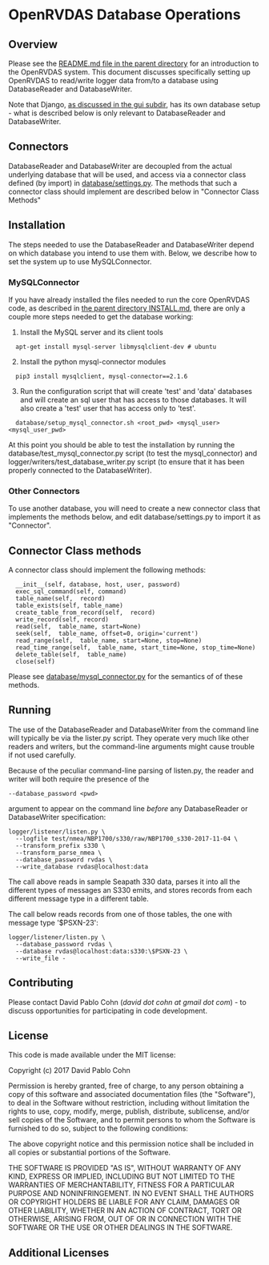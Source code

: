 # OpenRVDAS Database Operations

## Overview

Please see the [README.md file in the parent directory](../README.md)
for an introduction to the OpenRVDAS system. This document discusses
specifically setting up OpenRVDAS to read/write logger data from/to
a database using DatabaseReader and DatabaseWriter.

Note that Django, [as discussed in the gui subdir](../gui/README.md),
has its own database setup - what is described below is only relevant
to DatabaseReader and DatabaseWriter.

## Connectors

DatabaseReader and DatabaseWriter are decoupled from the actual
underlying database that will be used, and access via a connector
class defined (by import) in [database/settings.py](settings.py).
The methods that such a connector class should implement are described
below in "Connector Class Methods"

## Installation

The steps needed to use the DatabaseReader and DatabaseWriter depend on
which database you intend to use them with. Below, we describe how to
set the system up to use MySQLConnector.

### MySQLConnector

If you have already installed the files needed to run the core
OpenRVDAS code, as described in [the parent directory
INSTALL.md](../INSTALL.md), there are only a couple more steps needed
to get the database working:

1. Install the MySQL server and its client tools
```
  apt-get install mysql-server libmysqlclient-dev # ubuntu
```
2. Install the python mysql-connector modules
```
  pip3 install mysqlclient, mysql-connector==2.1.6
```
3. Run the configuration script that will create 'test' and 'data'
databases and will create an sql user that has access to those databases.
It will also create a 'test' user that has access only to 'test'.
```
  database/setup_mysql_connector.sh <root_pwd> <mysql_user> <mysql_user_pwd>
```
At this point you should be able to test the installation by running the
database/test_mysql_connector.py script (to test the mysql_connector)
and logger/writers/test_database_writer.py script (to ensure that it has
been properly connected to the DatabaseWriter).

### Other Connectors

To use another database, you will need to create a new connector
class that implements the methods below, and edit database/settings.py
to import it as "Connector".

## Connector Class methods

A connector class should implement the following methods:
```
  __init__(self, database, host, user, password)
  exec_sql_command(self, command)
  table_name(self,  record)
  table_exists(self, table_name)
  create_table_from_record(self,  record)
  write_record(self, record)
  read(self,  table_name, start=None)
  seek(self,  table_name, offset=0, origin='current')
  read_range(self,  table_name, start=None, stop=None)
  read_time_range(self,  table_name, start_time=None, stop_time=None)
  delete_table(self,  table_name)
  close(self)
```
Please see [database/mysql_connector.py](mysql_connector.py) for the
semantics of of these methods.

## Running

The use of the DatabaseReader and DatabaseWriter from the command line
will typically be via the lister.py script. They operate very much
like other readers and writers, but the command-line arguments might
cause trouble if not used carefully.

Because of the peculiar command-line parsing of listen.py, the reader
and writer will both require the presence of the
```
--database_password <pwd>
```
argument to appear on the command line *before* any DatabaseReader or
DatabaseWriter specification:
```
logger/listener/listen.py \
  --logfile test/nmea/NBP1700/s330/raw/NBP1700_s330-2017-11-04 \
  --transform_prefix s330 \
  --transform_parse_nmea \
  --database_password rvdas \
  --write_database rvdas@localhost:data
```
The call above reads in sample Seapath 330 data, parses it into all the
different types of messages an S330 emits, and stores records from each
different message type in a different table.

The call below reads records from one of those tables, the one with
message type '$PSXN-23':
```
logger/listener/listen.py \
  --database_password rvdas \
  --database rvdas@localhost:data:s330:\$PSXN-23 \
  --write_file -
```

## Contributing

Please contact David Pablo Cohn (*david dot cohn at gmail dot com*) - to discuss
opportunities for participating in code development.

## License

This code is made available under the MIT license:

Copyright (c) 2017 David Pablo Cohn

Permission is hereby granted, free of charge, to any person obtaining a copy
of this software and associated documentation files (the "Software"), to deal
in the Software without restriction, including without limitation the rights
to use, copy, modify, merge, publish, distribute, sublicense, and/or sell
copies of the Software, and to permit persons to whom the Software is
furnished to do so, subject to the following conditions:

The above copyright notice and this permission notice shall be included in all
copies or substantial portions of the Software.

THE SOFTWARE IS PROVIDED "AS IS", WITHOUT WARRANTY OF ANY KIND, EXPRESS OR
IMPLIED, INCLUDING BUT NOT LIMITED TO THE WARRANTIES OF MERCHANTABILITY,
FITNESS FOR A PARTICULAR PURPOSE AND NONINFRINGEMENT. IN NO EVENT SHALL THE
AUTHORS OR COPYRIGHT HOLDERS BE LIABLE FOR ANY CLAIM, DAMAGES OR OTHER
LIABILITY, WHETHER IN AN ACTION OF CONTRACT, TORT OR OTHERWISE, ARISING FROM,
OUT OF OR IN CONNECTION WITH THE SOFTWARE OR THE USE OR OTHER DEALINGS IN THE
SOFTWARE.

## Additional Licenses
